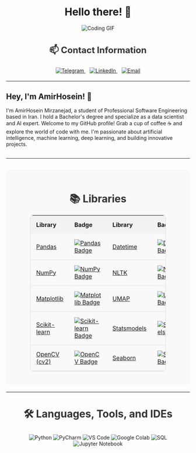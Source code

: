 <div align="center">
  <h1 style="text-align: center;">Hello there! 👋</h1>
</div>

<div align="center">
  <img src="https://camo.githubusercontent.com/7ed4dcd6b92f01d24c2c74c7ed3e3cec12fc016c1e2e2875ec802cb5a217c9f9/68747470733a2f2f6d65646961342e67697068792e636f6d2f6d656469612f336b50446d6f5764427051504e68436e55472f67697068792e676966" alt="Coding GIF">
</div>


<!-- Contact Information -->
<div align="center">
  <h3 style="font-size: 24px; color: #333;">📫 Contact Information</h3>
  <p align="center">
    <a href="https://t.me/AMmirzanejad">
      <img src="https://img.shields.io/badge/-Telegram-blue?style=for-the-badge&logo=telegram&logoColor=white" alt="Telegram">
    </a>&nbsp;&nbsp;
    <a href="https://www.linkedin.com/in/AMmirzanejad">
      <img src="https://img.shields.io/badge/-LinkedIn-blue?style=for-the-badge&logo=linkedin&logoColor=white" alt="LinkedIn">
    </a>&nbsp;&nbsp;
    <a href="mailto:AM.mirzanejad@gmail.com">
      <img src="https://img.shields.io/badge/-Email-red?style=for-the-badge" alt="Email">
    </a>
  </p>
</div>


  <hr style="margin-top: 20px; margin-bottom: 20px;">
</div>

## Hey, I'm AmirHosein! 🌟

I'm AmirHosein Mirzanejad, a student of Professional Software Engineering based in Iran. I hold a Bachelor's degree and specialize as a data scientist and AI expert. Welcome to my GitHub profile! Grab a cup of coffee ☕ and explore the world of code with me. I'm passionate about artificial intelligence, machine learning, deep learning, and building innovative projects.

<hr style="margin-top: 30px; margin-bottom: 30px;">






<!-- Libraries Section -->
<div align="center" style="background-color: #f9f9f9; padding: 20px; border-radius: 8px; margin-bottom: 20px;">
  <h3 style="font-size: 28px; color: #333; margin-bottom: 15px;">📚 Libraries</h3>
  <table style="width: 80%; border-collapse: collapse; border: 1px solid #ddd; border-radius: 8px;">
    <tr>
      <th style="padding: 15px; text-align: left; background-color: #f2f2f2;">Library</th>
      <th style="padding: 15px; text-align: left; background-color: #f2f2f2;">Badge</th>
      <th style="padding: 15px; text-align: left; background-color: #f2f2f2;">Library</th>
      <th style="padding: 15px; text-align: left; background-color: #f2f2f2;">Badge</th>
    </tr>
    <tr>
      <td style="padding: 15px; border-bottom: 1px solid #ddd;"><a href="https://pandas.pydata.org/">Pandas</a></td>
      <td style="padding: 15px; border-bottom: 1px solid #ddd;"><a href="https://pandas.pydata.org/"><img src="https://img.shields.io/badge/-Pandas-blue?style=for-the-badge&logo=pandas&logoColor=white" alt="Pandas Badge"></a></td>
      <td style="padding: 15px; border-bottom: 1px solid #ddd;"><a href="https://docs.python.org/3/library/datetime.html">Datetime</a></td>
      <td style="padding: 15px; border-bottom: 1px solid #ddd;"><a href="https://docs.python.org/3/library/datetime.html"><img src="https://img.shields.io/badge/-Datetime-yellow?style=for-the-badge" alt="Datetime Badge"></a></td>
    </tr>
    <tr>
      <td style="padding: 15px; border-bottom: 1px solid #ddd;"><a href="https://numpy.org/">NumPy</a></td>
      <td style="padding: 15px; border-bottom: 1px solid #ddd;"><a href="https://numpy.org/"><img src="https://img.shields.io/badge/-NumPy-orange?style=for-the-badge&logo=numpy&logoColor=white" alt="NumPy Badge"></a></td>
      <td style="padding: 15px; border-bottom: 1px solid #ddd;"><a href="https://www.nltk.org/">NLTK</a></td>
      <td style="padding: 15px; border-bottom: 1px solid #ddd;"><a href="https://www.nltk.org/"><img src="https://img.shields.io/badge/-NLTK-brightgreen?style=for-the-badge" alt="NLTK Badge"></a></td>
    </tr>
    <tr>
      <td style="padding: 15px; border-bottom: 1px solid #ddd;"><a href="https://matplotlib.org/">Matplotlib</a></td>
      <td style="padding: 15px; border-bottom: 1px solid #ddd;"><a href="https://matplotlib.org/"><img src="https://img.shields.io/badge/-Matplotlib-blue?style=for-the-badge&logo=matplotlib&logoColor=white" alt="Matplotlib Badge"></a></td>
      <td style="padding: 15px; border-bottom: 1px solid #ddd;"><a href="https://umap-learn.readthedocs.io/en/latest/">UMAP</a></td>
      <td style="padding: 15px; border-bottom: 1px solid #ddd;"><a href="https://umap-learn.readthedocs.io/en/latest/"><img src="https://img.shields.io/badge/-UMAP-yellowgreen?style=for-the-badge" alt="UMAP Badge"></a></td>
    </tr>
    <tr>
      <td style="padding: 15px; border-bottom: 1px solid #ddd;"><a href="https://scikit-learn.org/">Scikit-learn</a></td>
      <td style="padding: 15px; border-bottom: 1px solid #ddd;"><a href="https://scikit-learn.org/"><img src="https://img.shields.io/badge/-Scikit--learn-blue?style=for-the-badge&logo=scikit-learn&logoColor=white" alt="Scikit-learn Badge"></a></td>
      <td style="padding: 15px; border-bottom: 1px solid #ddd;"><a href="https://www.statsmodels.org/stable/index.html">Statsmodels</a></td>
      <td style="padding: 15px; border-bottom: 1px solid #ddd;"><a href="https://www.statsmodels.org/stable/index.html"><img src="https://img.shields.io/badge/-Statsmodels-blueviolet?style=for-the-badge" alt="Statsmodels Badge"></a></td>
    </tr>
    <tr>
      <td style="padding: 15px; border-bottom: 1px solid #ddd;"><a href="https://opencv.org/">OpenCV (cv2)</a></td>
      <td style="padding: 15px; border-bottom: 1px solid #ddd;"><a href="https://opencv.org/"><img src="https://img.shields.io/badge/-OpenCV-green?style=for-the-badge&logo=opencv&logoColor=white" alt="OpenCV Badge"></a></td>
      <td style="padding: 15px; border-bottom: 1px solid #ddd;"><a href="https://seaborn.pydata.org/">Seaborn</a></td>
      <td style="padding: 15px; border-bottom: 1px solid #ddd;"><a href="https://seaborn.pydata.org/"><img src="https://img.shields.io/badge/-Seaborn-9cf?style=for-the-badge&logo=seaborn&logoColor=white" alt="Seaborn Badge"></a></td>
    </tr>
  </table>
</div>
<hr style="margin-top: 20px; margin-bottom: 20px;">




<!-- Languages, Tools, and IDEs Field -->
<div align="center">
  <h3 style="font-size: 28px; color: #333;">🛠️ Languages, Tools, and IDEs</h3>
  <p align="center">
    <!-- Languages -->
    <img src="https://img.shields.io/badge/Python-3776AB?style=for-the-badge&logo=python&logoColor=white" alt="Python">
    <!-- IDEs -->
    <img src="https://img.shields.io/badge/PyCharm-000000?style=for-the-badge&logo=pycharm&logoColor=white" alt="PyCharm">
    <img src="https://img.shields.io/badge/Visual Studio Code-007ACC?style=for-the-badge&logo=visual-studio-code&logoColor=white" alt="VS Code">
    <!-- Additional Tools -->
    <img src="https://img.shields.io/badge/Google Colab-F9AB00?style=for-the-badge&logo=google-colab&logoColor=white" alt="Google Colab">
    <img src="https://img.shields.io/badge/SQL-4479A1?style=for-the-badge&logo=postgresql&logoColor=white" alt="SQL">
    <img src="https://img.shields.io/badge/Jupyter-Notebook-F37626?style=for-the-badge&logo=jupyter&logoColor=white" alt="Jupyter Notebook">
    <!-- Add more tools as needed -->
  </p>
</div>
